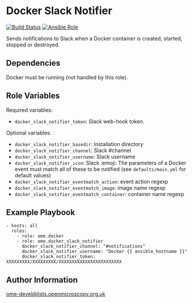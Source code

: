 Docker Slack Notifier
=====================

[![Build Status](https://travis-ci.org/ome/ansible-role-docker-slack-notifier.svg)](https://travis-ci.org/ome/ansible-role-docker-slack-notifier)
[![Ansible Role](https://img.shields.io/ansible/role/41998.svg)](https://galaxy.ansible.com/ome/docker_slack_notifier/)

Sends notifications to Slack when a Docker container is created, started, stopped or destroyed.


Dependencies
------------

Docker must be running (not handled by this role).


Role Variables
--------------

Required variables:
- `docker_slack_notifier_token`: Slack web-hook token.

Optional variables:
- `docker_slack_notifier_basedir`: Installation directory
- `docker_slack_notifier_channel`: Slack #channel
- `docker_slack_notifier_username`: Slack username
- `docker_slack_notifier_icon`: Slack :emoji:
The parameters of a Docker event must match all of these to be notified (see `defaults/main.yml` for default values)
- `docker_slack_notifier_eventmatch_action`: event action regexp
- `docker_slack_notifier_eventmatch_image`: image name regexp
- `docker_slack_notifier_eventmatch_container`: container name regexp


Example Playbook
----------------

    - hosts: all
      roles:
        - role: ome.docker
        - role: ome.docker_slack_notifier
          docker_slack_notifier_channel: "#notifications"
          docker_slack_notifier_username: "Docker {{ ansible_hostname }}"
          docker_slack_notifier_token: XXXXXXXXX/XXXXXXXXX/XXXXXXXXXXXXXXXXXXXXXXXX          


Author Information
------------------

ome-devel@lists.openmicroscopy.org.uk
